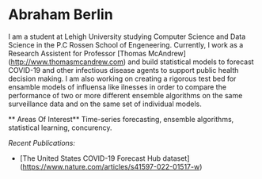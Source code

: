 # Abraham Berlin

I am a student at Lehigh University studying Computer Science and Data Science in the P.C Rossen School of Engeneering. 
Currently, I work as a Research Assistent for Professor [Thomas McAndrew] (http://www.thomasmcandrew.com) and build statistical models to forecast COVID-19 and other infectious disease agents to support public health decision making. I am also working on creating a rigorous test bed for ensamble models of influensa like ilnesses in order to compare the performance of two or more different ensemble algorithms on the same surveillance data and on the same set of individual models.

** Areas Of Interest**
Time-series forecasting, ensemble algorithms, statistical learning, concurency.

*Recent Publications:*
* [The United States COVID-19 Forecast Hub dataset] (https://www.nature.com/articles/s41597-022-01517-w)



